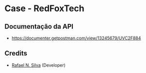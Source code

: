 # Case - RedFoxTech

## Documentação da API

- https://documenter.getpostman.com/view/13245679/UVC2F884

## Credits

-   [Rafael N. Silva](https://github.com/rafansilva) (Developer)
